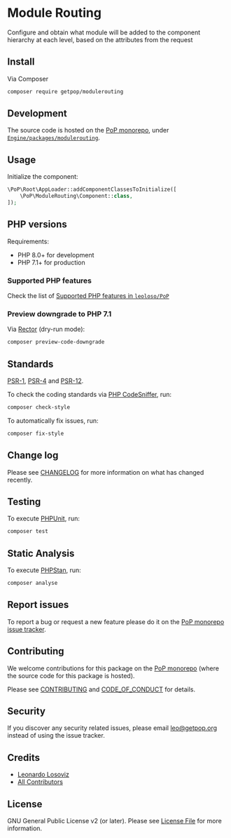 # Module Routing

<!--
[![Build Status][ico-travis]][link-travis]
[![Quality Score][ico-code-quality]][link-code-quality]
[![Software License][ico-license]](LICENSE.md)
[![Latest Version on Packagist][ico-version]][link-packagist]
[![Coverage Status][ico-scrutinizer]][link-scrutinizer]
[![Total Downloads][ico-downloads]][link-downloads]
-->

Configure and obtain what module will be added to the component hierarchy at each level, based on the attributes from the request

## Install

Via Composer

``` bash
composer require getpop/modulerouting
```

## Development

The source code is hosted on the [PoP monorepo](https://github.com/leoloso/PoP), under [`Engine/packages/modulerouting`](https://github.com/leoloso/PoP/tree/master/layers/Engine/packages/modulerouting).

## Usage

Initialize the component:

``` php
\PoP\Root\AppLoader::addComponentClassesToInitialize([
    \PoP\ModuleRouting\Component::class,
]);
```

## PHP versions

Requirements:

- PHP 8.0+ for development
- PHP 7.1+ for production

### Supported PHP features

Check the list of [Supported PHP features in `leoloso/PoP`](https://github.com/leoloso/PoP/blob/master/docs/supported-php-features.md)

### Preview downgrade to PHP 7.1

Via [Rector](https://github.com/rectorphp/rector) (dry-run mode):

```bash
composer preview-code-downgrade
```

## Standards

[PSR-1](https://www.php-fig.org/psr/psr-1), [PSR-4](https://www.php-fig.org/psr/psr-4) and [PSR-12](https://www.php-fig.org/psr/psr-12).

To check the coding standards via [PHP CodeSniffer](https://github.com/squizlabs/PHP_CodeSniffer), run:

``` bash
composer check-style
```

To automatically fix issues, run:

``` bash
composer fix-style
```

## Change log

Please see [CHANGELOG](CHANGELOG.md) for more information on what has changed recently.

## Testing

To execute [PHPUnit](https://phpunit.de/), run:

``` bash
composer test
```

## Static Analysis

To execute [PHPStan](https://github.com/phpstan/phpstan), run:

``` bash
composer analyse
```

## Report issues

To report a bug or request a new feature please do it on the [PoP monorepo issue tracker](https://github.com/leoloso/PoP/issues).

## Contributing

We welcome contributions for this package on the [PoP monorepo](https://github.com/leoloso/PoP) (where the source code for this package is hosted).

Please see [CONTRIBUTING](CONTRIBUTING.md) and [CODE_OF_CONDUCT](CODE_OF_CONDUCT.md) for details.

## Security

If you discover any security related issues, please email leo@getpop.org instead of using the issue tracker.

## Credits

- [Leonardo Losoviz][link-author]
- [All Contributors][link-contributors]

## License

GNU General Public License v2 (or later). Please see [License File](LICENSE.md) for more information.

[ico-version]: https://img.shields.io/packagist/v/getpop/modulerouting.svg?style=flat-square
[ico-license]: https://img.shields.io/badge/license-GPLv2-brightgreen.svg?style=flat-square
[ico-travis]: https://img.shields.io/travis/getpop/modulerouting/master.svg?style=flat-square
[ico-scrutinizer]: https://img.shields.io/scrutinizer/coverage/g/getpop/modulerouting.svg?style=flat-square
[ico-code-quality]: https://img.shields.io/scrutinizer/g/getpop/modulerouting.svg?style=flat-square
[ico-downloads]: https://img.shields.io/packagist/dt/getpop/modulerouting.svg?style=flat-square

[link-packagist]: https://packagist.org/packages/getpop/modulerouting
[link-travis]: https://travis-ci.org/getpop/modulerouting
[link-scrutinizer]: https://scrutinizer-ci.com/g/getpop/modulerouting/code-structure
[link-code-quality]: https://scrutinizer-ci.com/g/getpop/modulerouting
[link-downloads]: https://packagist.org/packages/getpop/modulerouting
[link-author]: https://github.com/leoloso
[link-contributors]: ../../../../../../contributors
